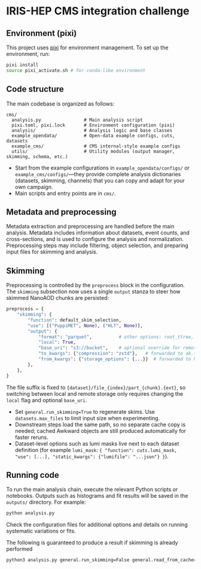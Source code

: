 # IRIS-HEP CMS integration challenge

## Environment (pixi)
This project uses [pixi](https://pixi.sh/) for environment management. To set up the environment, run:

```sh
pixi install
source pixi_activate.sh # for conda-like environment
```

## Code structure
The main codebase is organized as follows:

```
cms/
  analysis.py                # Main analysis script
  pixi.toml, pixi.lock       # Environment configuration (pixi)
  analysis/                  # Analysis logic and base classes
  example_opendata/          # Open-data example configs, cuts, datasets
  example_cms/               # CMS internal-style example configs
  utils/                     # Utility modules (output manager, skimming, schema, etc.)
```
- Start from the example configurations in `example_opendata/configs/` or `example_cms/configs/`—they provide complete analysis dictionaries (datasets, skimming, channels) that you can copy and adapt for your own campaign.
- Main scripts and entry points are in `cms/`.

## Metadata and preprocessing
Metadata extraction and preprocessing are handled before the main analysis. Metadata includes information about datasets, event counts, and cross-sections, and is used to configure the analysis and normalization. Preprocessing steps may include filtering, object selection, and preparing input files for skimming and analysis.

## Skimming
Preprocessing is controlled by the `preprocess` block in the configuration. The `skimming` subsection now uses a single `output` stanza to steer how skimmed NanoAOD chunks are persisted:

```python
preprocess = {
    "skimming": {
        "function": default_skim_selection,
        "use": [("PuppiMET", None), ("HLT", None)],
        "output": {
            "format": "parquet",          # other options: root_ttree, rntuple, safetensors (stubs)
            "local": True,
            "base_uri": "s3://bucket",    # optional override for remote storage
            "to_kwargs": {"compression": "zstd"},   # forwarded to ak.to_parquet
            "from_kwargs": {"storage_options": {...}}  # forwarded to NanoEventsFactory.from_parquet
        },
    },
}
```

The file suffix is fixed to `{dataset}/file_{index}/part_{chunk}.{ext}`, so switching between local and remote storage only requires changing the `local` flag and optional `base_uri`.

- Set `general.run_skimming=True` to regenerate skims. Use `datasets.max_files` to limit input size when experimenting.
- Downstream steps load the same path, so no separate cache copy is needed; cached Awkward objects are still produced automatically for faster reruns.
- Dataset-level options such as lumi masks live next to each dataset definition (for example `lumi_mask`: `{ "function": cuts.lumi_mask, "use": [...], "static_kwargs": {"lumifile": "...json"} }`).

## Running code
To run the main analysis chain, execute the relevant Python scripts or notebooks. Outputs such as histograms and fit results will be saved in the `outputs/` directory. For example:

```sh
python analysis.py
```

Check the configuration files for additional options and details on running systematic variations or fits.

The following is guaranteed to produce a result if skimming is already performed

```sh
python3 analysis.py general.run_skimming=False general.read_from_cache=True general.run_mva_training=False general.run_plots_only=False general.run_metadata_generation=False
```
